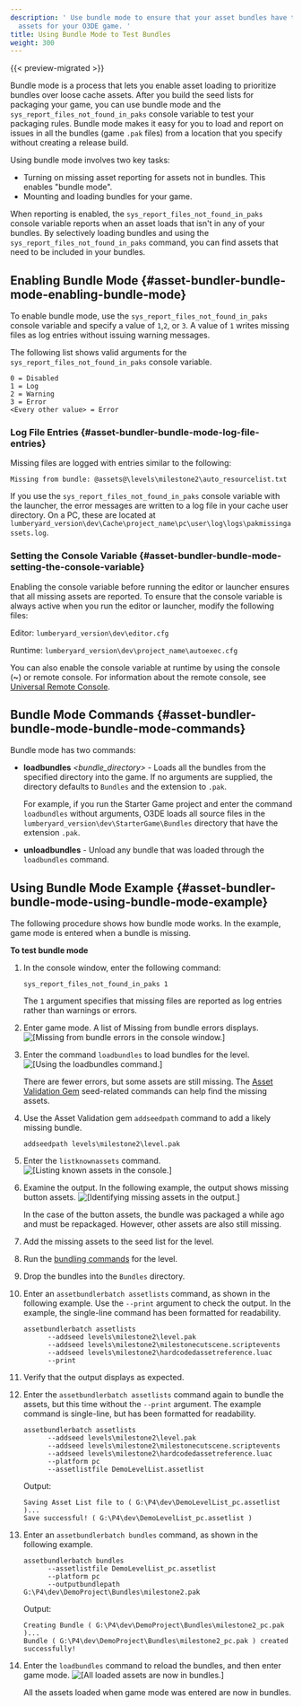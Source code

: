 ```yaml
---
description: ' Use bundle mode to ensure that your asset bundles have the required
  assets for your O3DE game. '
title: Using Bundle Mode to Test Bundles
weight: 300
---
```


{{< preview-migrated >}}

Bundle mode is a process that lets you enable asset loading to prioritize bundles over loose cache assets\. After you build the seed lists for packaging your game, you can use bundle mode and the `sys_report_files_not_found_in_paks` console variable to test your packaging rules\. Bundle mode makes it easy for you to load and report on issues in all the bundles \(game `.pak` files\) from a location that you specify without creating a release build\.

Using bundle mode involves two key tasks:
+ Turning on missing asset reporting for assets not in bundles\. This enables "bundle mode"\.
+ Mounting and loading bundles for your game\.

When reporting is enabled, the `sys_report_files_not_found_in_paks` console variable reports when an asset loads that isn't in any of your bundles\. By selectively loading bundles and using the `sys_report_files_not_found_in_paks` command, you can find assets that need to be included in your bundles\.

## Enabling Bundle Mode {#asset-bundler-bundle-mode-enabling-bundle-mode}

To enable bundle mode, use the `sys_report_files_not_found_in_paks` console variable and specify a value of `1`,`2`, or `3`\. A value of `1` writes missing files as log entries without issuing warning messages\.

The following list shows valid arguments for the `sys_report_files_not_found_in_paks` console variable\.

```
0 = Disabled
1 = Log
2 = Warning
3 = Error
<Every other value> = Error
```

### Log File Entries {#asset-bundler-bundle-mode-log-file-entries}

Missing files are logged with entries similar to the following:

```
Missing from bundle: @assets@\levels\milestone2\auto_resourcelist.txt
```

If you use the `sys_report_files_not_found_in_paks` console variable with the launcher, the error messages are written to a log file in your cache user directory\. On a PC, these are located at `lumberyard_version\dev\Cache\project_name\pc\user\log\logs\pakmissingassets.log`\.

### Setting the Console Variable {#asset-bundler-bundle-mode-setting-the-console-variable}

Enabling the console variable before running the editor or launcher ensures that all missing assets are reported\. To ensure that the console variable is always active when you run the editor or launcher, modify the following files:

Editor: `lumberyard_version\dev\editor.cfg`

Runtime: `lumberyard_version\dev\project_name\autoexec.cfg`

You can also enable the console variable at runtime by using the console \(**\~**\) or remote console\. For information about the remote console, see [Universal Remote Console](/docs/user-guide/engine/remote-console.md)\.

## Bundle Mode Commands {#asset-bundler-bundle-mode-bundle-mode-commands}

Bundle mode has two commands:
+ **loadbundles** *<bundle\_directory>* *<extension>* - Loads all the bundles from the specified directory into the game\. If no arguments are supplied, the directory defaults to `Bundles` and the extension to `.pak`\.

  For example, if you run the Starter Game project and enter the command `loadbundles` without arguments, O3DE loads all source files in the `lumberyard_version\dev\StarterGame\Bundles` directory that have the extension `.pak`\.
+ **unloadbundles** - Unload any bundle that was loaded through the `loadbundles` command\.

## Using Bundle Mode Example {#asset-bundler-bundle-mode-using-bundle-mode-example}

The following procedure shows how bundle mode works\. In the example, game mode is entered when a bundle is missing\.

**To test bundle mode**

1. In the console window, enter the following command:

   ```
   sys_report_files_not_found_in_paks 1
   ```

   The `1` argument specifies that missing files are reported as log entries rather than warnings or errors\.

1. Enter game mode\. A list of Missing from bundle errors displays\.
![\[Missing from bundle errors in the console window.\]](/images/user-guide/assetbundler/asset-bundler-bundle-mode-1.png)

1. Enter the command `loadbundles` to load bundles for the level\.
![\[Using the loadbundles command.\]](/images/user-guide/assetbundler/asset-bundler-bundle-mode-2.png)

   There are fewer errors, but some assets are still missing\. The [Asset Validation Gem](/docs/user-guide/packaging/asset-bundler/asset-validation-gem.md) seed\-related commands can help find the missing assets\.

1. Use the Asset Validation gem `addseedpath` command to add a likely missing bundle\.

   ```
   addseedpath levels\milestone2\level.pak
   ```

1. Enter the `listknownassets` command\.
![\[Listing known assets in the console.\]](/images/user-guide/assetbundler/asset-bundler-bundle-mode-3.png)

1. Examine the output\. In the following example, the output shows missing button assets\.
![\[Identifying missing assets in the output.\]](/images/user-guide/assetbundler/asset-bundler-bundle-mode-4.png)

   In the case of the button assets, the bundle was packaged a while ago and must be repackaged\. However, other assets are also still missing\.

1. Add the missing assets to the seed list for the level\.

1. Run the [bundling commands](/docs/user-guide/packaging/asset-bundler/command-line-reference.md) for the level\.

1. Drop the bundles into the `Bundles` directory\.

1. Enter an `assetbundlerbatch assetlists` command, as shown in the following example\. Use the `--print` argument to check the output\. In the example, the single\-line command has been formatted for readability\.

   ```
   assetbundlerbatch assetlists
         --addseed levels\milestone2\level.pak
         --addseed levels\milestone2\milestonecutscene.scriptevents
         --addseed levels\milestone2\hardcodedassetreference.luac
         --print
   ```

1. Verify that the output displays as expected\.

1. Enter the `assetbundlerbatch assetlists` command again to bundle the assets, but this time without the `--print` argument\. The example command is single\-line, but has been formatted for readability\.

   ```
   assetbundlerbatch assetlists
         --addseed levels\milestone2\level.pak
         --addseed levels\milestone2\milestonecutscene.scriptevents
         --addseed levels\milestone2\hardcodedassetreference.luac
         --platform pc
         --assetlistfile DemoLevelList.assetlist
   ```

   Output:

   ```
   Saving Asset List file to ( G:\P4\dev\DemoLevelList_pc.assetlist )...
   Save successful! ( G:\P4\dev\DemoLevelList_pc.assetlist )
   ```

1. Enter an `assetbundlerbatch bundles` command, as shown in the following example\.

   ```
   assetbundlerbatch bundles
         --assetlistfile DemoLevelList_pc.assetlist
         --platform pc
         --outputbundlepath G:\P4\dev\DemoProject\Bundles\milestone2.pak
   ```

   Output:

   ```
   Creating Bundle ( G:\P4\dev\DemoProject\Bundles\milestone2_pc.pak )...
   Bundle ( G:\P4\dev\DemoProject\Bundles\milestone2_pc.pak ) created successfully!
   ```

1. Enter the `loadbundles` command to reload the bundles, and then enter game mode\.
![\[All loaded assets are now in bundles.\]](/images/user-guide/assetbundler/asset-bundler-bundle-mode-5.png)

   All the assets loaded when game mode was entered are now in bundles\.
